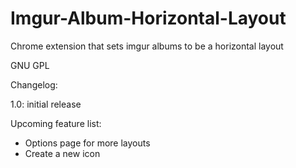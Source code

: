 Imgur-Album-Horizontal-Layout
=============================

Chrome extension that sets imgur albums to be a horizontal layout

GNU GPL

Changelog:

1.0: initial release

Upcoming feature list:

- Options page for more layouts
- Create a new icon
